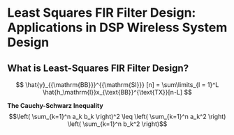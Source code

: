 # Least Squares FIR Filter Design: Applications in DSP Wireless System Design

## What is Least-Squares FIR Filter Design?
$$     \hat{y}_{{\mathrm{BB}}}^{{\mathrm{SI}}} [n] = \sum\limits_{l = 1}^L \hat{h_\mathrm{l}}x_{\text{BB}}^{\text{TX}}[n-L] $$

**The Cauchy-Schwarz Inequality**\
$$\left( \sum_{k=1}^n a_k b_k \right)^2 \leq \left( \sum_{k=1}^n a_k^2 \right) \left( \sum_{k=1}^n b_k^2 \right)$$
